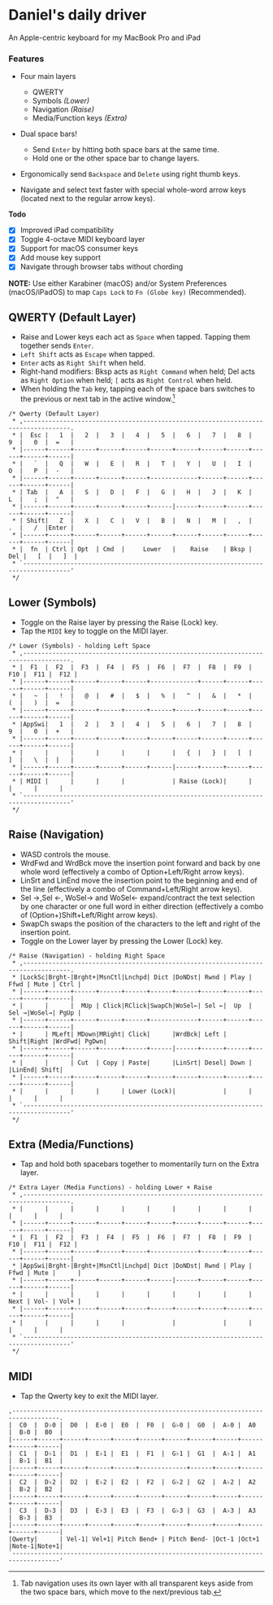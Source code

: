 # Daniel's daily driver
An Apple-centric keyboard for my MacBook Pro and iPad
 
### Features

* Four main layers
    * QWERTY
    * Symbols *(Lower)*
    * Navigation *(Raise)*
    * Media/Function keys *(Extra)*

* Dual space bars!
	* Send `Enter` by hitting both space bars at the same time.
	* Hold one or the other space bar to change layers.

* Ergonomically send `Backspace` and `Delete` using right thumb keys.

* Navigate and select text faster with special whole-word arrow keys (located next to the regular arrow keys).

**Todo**
- [x] Improved iPad compatibility
- [x] Toggle 4-octave MIDI keyboard layer
- [x] Support for macOS consumer keys
- [x] Add mouse key support
- [x] Navigate through browser tabs without chording

**NOTE:** Use either Karabiner (macOS) and/or System Preferences (macOS/iPadOS) to map `Caps Lock` to `Fn (Globe key)` (Recommended).


QWERTY (Default Layer)
----------------------
* Raise and Lower keys each act as `Space` when tapped. Tapping them together sends `Enter`.
* `Left Shift` acts as `Escape` when tapped.
* `Enter` acts as `Right Shift` when held.
* Right-hand modifiers: Bksp acts as `Right Command` when held; Del acts as `Right Option` when held; `[` acts as `Right Control` when held.
* When holding the `Tab` key, tapping each of the space bars switches to the previous or next tab in the active window.[^1]

[^1]: Tab navigation uses its own layer with all transparent keys aside from the two space bars, which move to the next/previous tab.

```
/* Qwerty (Default Layer)
 * ,-----------------------------------------------------------------------------------.
 * |  Esc |   1  |   2  |   3  |   4  |   5  |   6  |   7  |   8  |   9  |   0  |  =   |
 * |------+------+------+------+------+------+------+------+------+------+------+------|
 * |   `  |   Q  |   W  |   E  |   R  |   T  |   Y  |   U  |   I  |   O  |   P  |  -   |
 * |------+------+------+------+------+-------------+------+------+------+------+------|
 * | Tab  |   A  |   S  |   D  |   F  |   G  |   H  |   J  |   K  |   L  |   ;  |  "   |
 * |------+------+------+------+------+------|------+------+------+------+------+------|
 * | Shift|   Z  |   X  |   C  |   V  |   B  |   N  |   M  |   ,  |   .  |   /  |Enter |
 * |------+------+------+------+------+------+------+------+------+------+------+------|
 * |  fn  | Ctrl | Opt  | Cmd  |     Lower   |    Raise    | Bksp |  Del |   [  |   ]  |
 * `-----------------------------------------------------------------------------------'
 */
```

Lower (Symbols)
---------------
* Toggle on the Raise layer by pressing the Raise (Lock) key.
* Tap the `MIDI` key to toggle on the MIDI layer.

```
/* Lower (Symbols) - holding Left Space
 * ,-----------------------------------------------------------------------------------.
 * |  F1  |  F2  |  F3  |  F4  |  F5  |  F6  |  F7  |  F8  |  F9  |  F10 |  F11 |  F12 |
 * |------+------+------+------+------+-------------+------+------+------+------+------|
 * |   ~  |   !  |   @  |   #  |   $  |   %  |   ^  |   &  |   *  |   (  |   )  |  =   |
 * |------+------+------+------+------+------+------+------+------+------+------+------|
 * |AppSwi|   1  |   2  |   3  |   4  |   5  |   6  |   7  |   8  |   9  |   0  |  +   |
 * |------+------+------+------+------+------+------+------+------+------+------+------|
 * |      |      |      |      |      |      |   {  |   }  |   [  |   ]  |   \  |  |   |
 * |------+------+------+------+------+------|------+------+------+------+------+------|
 * | MIDI |      |      |      |             | Raise (Lock)|      |      |      |      |
 * `-----------------------------------------------------------------------------------'
 */
```
 
Raise (Navigation) 
------------------
* WASD controls the mouse.
* WrdFwd and WrdBck move the insertion point forward and back by one whole word (effectively a combo of Option+Left/Right arrow keys).
* LinSrt and LinEnd move the insertion point to the beginning and end of the line (effectively a combo of Command+Left/Right arrow keys).
* Sel →,Sel ←, WoSel→ and WoSel← expand/contract the text selection by one character or one full word in either direction (effectively a combo of (Option+)Shift+Left/Right arrow keys).
* SwapCh swaps the position of the characters to the left and right of the insertion point.
* Toggle on the Lower layer by pressing the Lower (Lock) key.

```
/* Raise (Navigation) - holding Right Space
 * ,-----------------------------------------------------------------------------------.
 * |LockSc|Brght-|Brght+|MsnCtl|Lnchpd| Dict |DoNDst| Rwnd | Play | Ffwd | Mute | Ctrl |
 * |------+------+------+------+------+------+------+------+------+------+------+------|
 * |      |      |  MUp | Click|RClick|SwapCh|WoSel←| Sel ←|  Up  | Sel →|WoSel→| PgUp |
 * |------+------+------+------+------+-------------+------+------+------+------+------|
 * |      | MLeft| MDown|MRight| Click|      |WrdBck| Left | Shift|Right |WrdFwd| PgDwn|
 * |------+------+------+------+------+------|------+------+------+------+------+------|
 * |      |      | Cut  | Copy | Paste|      |LinSrt| Desel| Down |      |LinEnd| Shift|
 * |------+------+------+------+------+------+------+------+------+------+------+------|
 * |      |      |      |      | Lower (Lock)|             |      |      |      |      |
 * `-----------------------------------------------------------------------------------'
 */
```

Extra (Media/Functions)
-----------------------
* Tap and hold both spacebars together to momentarily turn on the Extra layer. 

```
/* Extra Layer (Media Functions) - holding Lower + Raise
 * ,-----------------------------------------------------------------------------------.
 * |      |      |      |      |      |      |      |      |      |      |      |      |
 * |------+------+------+------+------+------+------+------+------+------+------+------|
 * |  F1  |  F2  |  F3  |  F4  |  F5  |  F6  |  F7  |  F8  |  F9  |  F10 |  F11 |  F12 |
 * |------+------+------+------+------+-------------+------+------+------+------+------|
 * |AppSwi|Brght-|Brght+|MsnCtl|Lnchpd| Dict |DoNDst| Rwnd | Play | Ffwd | Mute |      |
 * |------+------+------+------+------+------|------+------+------+------+------+------|
 * |      |      |      |      |      |      |      |      |      | Next | Vol- | Vol+ |
 * |------+------+------+------+------+------+------+------+------+------+------+------|
 * |      |      |      |      |             |             |      |      |      |      |
 * `-----------------------------------------------------------------------------------'
 */
```
 
MIDI
----
* Tap the Qwerty key to exit the MIDI layer.

```
,-----------------------------------------------------------------------------------.
|  C0  |  D♭0 |  D0  |  E♭0 |  E0  |  F0  |  G♭0 |  G0  |  A♭0 |  A0  |  B♭0 |  B0  |
|------+------+------+------+------+------+------+------+------+------+------+------|
|  C1  |  D♭1 |  D1  |  E♭1 |  E1  |  F1  |  G♭1 |  G1  |  A♭1 |  A1  |  B♭1 |  B1  |
|------+------+------+------+------+-------------+------+------+------+------+------|
|  C2  |  D♭2 |  D2  |  E♭2 |  E2  |  F2  |  G♭2 |  G2  |  A♭2 |  A2  |  B♭2 |  B2  |
|------+------+------+------+------+------+------+------+------+------+------+------|
|  C3  |  D♭3 |  D3  |  E♭3 |  E3  |  F3  |  G♭3 |  G3  |  A♭3 |  A3  |  B♭3 |  B3  |
|------+------+------+------+------+------+------+------+------+------+------+------|
|Qwerty|      | Vel-1| Vel+1| Pitch Bend+ | Pitch Bend- |Oct-1 |Oct+1 |Note-1|Note+1|
`-----------------------------------------------------------------------------------'
```
